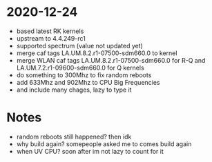 # 2020-12-24
* based latest RK kernels
* upstream to 4.4.249-rc1
* supported spectrum (value not updated yet)
* merge caf tags LA.UM.8.2.r1-07500-sdm660.0 to kernel
* merge WLAN caf tags LA.UM.8.2.r1-07500-sdm660.0 for R-Q and LA.UM.7.2.r1-09600-sdm660.0 for Q kernels
* do something to 300Mhz to fix random reboots
* add 633Mhz and 902Mhz to CPU Big Frequencies
* and include many chages, lazy to type it

# Notes
* random reboots still happened? then idk
* why build again? somepeople asked me to comes build again
* when UV CPU? soon after im not lazy to count for it